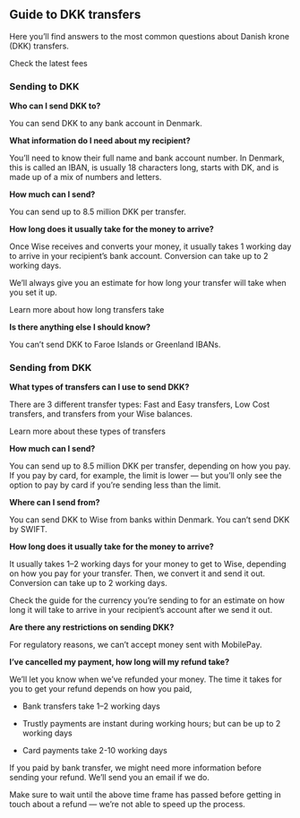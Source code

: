 ## Guide to DKK transfers  
Here you’ll find answers to the most common questions about Danish krone (DKK) transfers. 

Check the latest fees

### Sending to DKK

 **Who can I send DKK to?**

You can send DKK to any bank account in Denmark.

 **What information do I need about my recipient?**

You’ll need to know their full name and bank account number. In Denmark, this is called an IBAN, is usually 18 characters long, starts with DK, and is made up of a mix of numbers and letters.

 **How much can I send?**

You can send up to 8.5 million DKK per transfer.

 **How long does it usually take for the money to arrive?**

Once Wise receives and converts your money, it usually takes 1 working day to arrive in your recipient’s bank account. Conversion can take up to 2 working days. 

We’ll always give you an estimate for how long your transfer will take when you set it up.

Learn more about how long transfers take

 **Is there anything else I should know?**

You can’t send DKK to Faroe Islands or Greenland IBANs. 

### Sending from DKK

 **What types of transfers can I use to send DKK?**

There are 3 different transfer types: Fast and Easy transfers, Low Cost transfers, and transfers from your Wise balances.

Learn more about these types of transfers

 **How much can I send?**

You can send up to 8.5 million DKK per transfer, depending on how you pay. If you pay by card, for example, the limit is lower — but you’ll only see the option to pay by card if you’re sending less than the limit. 

**Where can I send from?**

You can send DKK to Wise from banks within Denmark. You can’t send DKK by SWIFT.

 **How long does it usually take for the money to arrive?**

It usually takes 1–2 working days for your money to get to Wise, depending on how you pay for your transfer. Then, we convert it and send it out. Conversion can take up to 2 working days. 

Check the guide for the currency you’re sending to for an estimate on how long it will take to arrive in your recipient’s account after we send it out. 

**Are there any restrictions on sending DKK?**

For regulatory reasons, we can’t accept money sent with MobilePay.

 **I’ve cancelled my payment, how long will my refund take?**

We’ll let you know when we’ve refunded your money. The time it takes for you to get your refund depends on how you paid, 

  * Bank transfers take 1–2 working days

  * Trustly payments are instant during working hours; but can be up to 2 working days

  * Card payments take 2-10 working days




If you paid by bank transfer, we might need more information before sending your refund. We’ll send you an email if we do.

Make sure to wait until the above time frame has passed before getting in touch about a refund — we’re not able to speed up the process.
